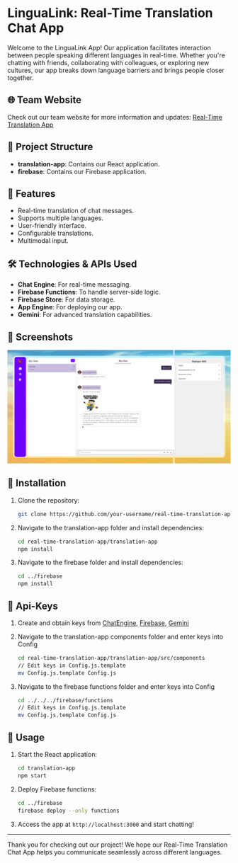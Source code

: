# LinguaLink: Real-Time Translation Chat App

Welcome to the LinguaLink App! Our application facilitates interaction between people speaking different languages in real-time. Whether you're chatting with friends, collaborating with colleagues, or exploring new cultures, our app breaks down language barriers and brings people closer together.

## 🌐 Team Website
Check out our team website for more information and updates: [Real-Time Translation App](https://sites.google.com/view/real-timetranslationapp/home)

## 📂 Project Structure
- **translation-app**: Contains our React application.
- **firebase**: Contains our Firebase application.

## 🚀 Features
- Real-time translation of chat messages.
- Supports multiple languages.
- User-friendly interface.
- Configurable translations.
- Multimodal input.

## 🛠️ Technologies & APIs Used
- **Chat Engine**: For real-time messaging.
- **Firebase Functions**: To handle server-side logic.
- **Firebase Store**: For data storage.
- **App Engine**: For deploying our app.
- **Gemini**: For advanced translation capabilities.

## 📸 Screenshots
![Screenshot1](screenshots/DemoScreenshot.png)

## 🔧 Installation

1. Clone the repository:
    ```bash
    git clone https://github.com/your-username/real-time-translation-app.git
    ```

2. Navigate to the translation-app folder and install dependencies:
    ```bash
    cd real-time-translation-app/translation-app
    npm install
    ```

3. Navigate to the firebase folder and install dependencies:
    ```bash
    cd ../firebase
    npm install
    ```

## 🔑 Api-Keys

1. Create and obtain keys from [ChatEngine](https://chatengine.io/), [Firebase](https://firebase.google.com/), [Gemini](https://aistudio.google.com/app/apikey)

2. Navigate to the translation-app components folder and enter keys into Config
    ```bash
    cd real-time-translation-app/translation-app/src/components
    // Edit keys in Config.js.template
    mv Config.js.template Config.js
    ```

3. Navigate to the firebase functions folder and enter keys into Config
    ```bash
    cd ../../../firebase/functions
    // Edit keys in Config.js.template
    mv Config.js.template Config.js
    ```

## 🎉 Usage

1. Start the React application:
    ```bash
    cd translation-app
    npm start
    ```

2. Deploy Firebase functions:
    ```bash
    cd ../firebase
    firebase deploy --only functions
    ```

3. Access the app at `http://localhost:3000` and start chatting!

---

Thank you for checking out our project! We hope our Real-Time Translation Chat App helps you communicate seamlessly across different languages.
